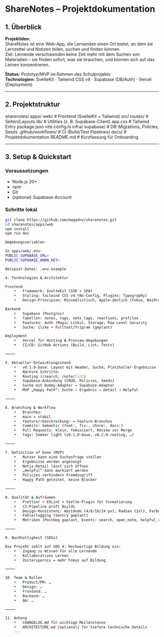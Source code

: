 # ShareNotes – Projektdokumentation

## 1. Überblick

**Projektidee:**  
ShareNotes ist eine Web-App, die Lernenden einen Ort bietet, an dem sie Lernzettel und Notizen teilen, suchen und finden können.  
Ziel: Lernende verschwenden keine Zeit mehr mit dem Suchen von Materialien – sie finden sofort, was sie brauchen, und können sich auf das Lernen konzentrieren.

**Status:** Prototyp/MVP im Rahmen des Schulprojekts  
**Technologien:** SvelteKit · Tailwind CSS v4 · Supabase (DB/Auth) · Vercel (Deployment)

---

## 2. Projektstruktur

sharenotes/
apps/
web/                 # Frontend (SvelteKit + Tailwind)
src/
routes/          # Seiten/Layouts
lib/             # Utilities (z. B. Supabase-Client)
app.css          # Tailwind Entry
package.json
vite.config.ts
infra/
supabase/            # DB-Migrations, Policies, Seeds
.github/workflows/     # CI (Build/Test Pipelines)
docs/                  # Projektdokumentation
README.md              # Kurzfassung für Onboarding

---

## 3. Setup & Quickstart

### Voraussetzungen
- Node.js 20+
- npm
- Git
- (optional) Supabase-Account

### Schritte lokal
```bash
git clone https://github.com/magadnv/sharenotes.git
cd sharenotes/apps/web
npm install
npm run dev

Umgebungsvariablen

In apps/web/.env:
PUBLIC_SUPABASE_URL=
PUBLIC_SUPABASE_ANON_KEY=

Beispiel-Datei: .env.example

4. Technologien & Architektur

Frontend
	•	Framework: SvelteKit (SSR + SPA)
	•	Styling: Tailwind CSS v4 (No-Config, Plugins: Typography)
	•	Design-Prinzipien: Minimalistisch, Apple-ähnlich (Fokus, Weißraum, Ruhe)

Backend
	•	Supabase (Postgres)
	•	Tabellen: notes, tags, note_tags, reactions, profiles
	•	Features: Auth (Magic Links), Storage, Row Level Security
	•	Suche: ilike + Fulltext/Trigram (geplant)

Deployment
	•	Vercel für Hosting & Preview-Umgebungen
	•	CI/CD: GitHub Actions (Build, Lint, Tests)

⸻

5. Aktueller Entwicklungsstand
	•	v0.1.0-base: Layout mit Header, Suche, Platzhalter-Ergebnisse
	•	Nächste Schritte:
	•	Routing (/search, /note/[id])
	•	Supabase-Anbindung (CRUD, Policies, Seeds)
	•	Suche mit Dummy-Adapter → Supabase-Adapter
	•	MVP „Happy Path“: Suche → Ergebnis → Detail → Helpful

⸻

6. Branching & Workflow
	•	Branches:
	•	main = stabil
	•	feature/<beschreibung> = Feature-Branches
	•	Commits: Semantic (feat:, fix:, chore:, docs:)
	•	Pull Requests: klein, fokussiert, Review vor Merge
	•	Tags: SemVer light (v0.1.0-base, v0.2.0-routing, …)

⸻

7. Definition of Done (MVP)
	•	Nutzer kann eine Suchanfrage stellen
	•	Ergebnisse werden angezeigt
	•	Notiz-Detail lässt sich öffnen
	•	„Helpful“ kann markiert werden
	•	Policies verhindern Fremdzugriff
	•	Happy Path getestet, keine Blocker

⸻

8. Qualität & Aufräumen
	•	Prettier + ESLint + Svelte-Plugin für Formatierung
	•	CI-Pipeline prüft Builds
	•	Design-Konsistenz: Abstände (4/8/16/24 px), Radien (2xl), Farben (schwarz/weiß, dezente Transparenzen)
	•	Fehlerlogging (Sentry geplant)
	•	Metriken (PostHog geplant, Events: search, open_note, helpful_click)

⸻

9. Nachhaltigkeit (SDGs)

Das Projekt zahlt auf SDG 4: Hochwertige Bildung ein:
	•	Zugang zu Wissen für alle Lernende
	•	Kollaboratives Lernen
	•	Zeitersparnis = mehr Fokus auf Bildung

⸻

10. Team & Rollen
	•	Product/PM: …
	•	Design: …
	•	Frontend: …
	•	Backend: …
	•	QA: …

⸻

11. Anhang
	•	CHANGELOG.md für wichtige Meilensteine
	•	ARCHITECTURE.md (optional) für tiefere technische Details
    ---